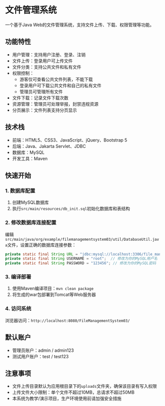 # 文件管理系统

一个基于Java Web的文件管理系统，支持文件上传、下载、权限管理等功能。

## 功能特性

- 用户管理：支持用户注册、登录、注销
- 文件上传：登录用户可上传文件
- 文件分类：支持公共文件和私有文件
- 权限控制：
  - 游客仅可查看公共文件列表，不能下载
  - 登录用户可下载公共文件和自己的私有文件
  - 管理员可管理所有文件
- 文件下载：记录文件下载次数
- 资源管理：管理员可处理举报，封禁违规资源
- 分页展示：文件列表支持分页显示

## 技术栈

- 前端：HTML5、CSS3、JavaScript、jQuery、Bootstrap 5
- 后端：Java、Jakarta Servlet、JDBC
- 数据库：MySQL
- 开发工具：Maven

## 快速开始

### 1. 数据库配置

1. 创建MySQL数据库
2. 执行`src/main/resources/db_init.sql`初始化数据库和表结构

### 2. 修改数据库连接配置

编辑`src/main/java/org/example/filemanagementsystem03/util/DatabaseUtil.java`文件，设置正确的数据库连接参数：

```java
private static final String URL = "jdbc:mysql://localhost:3306/file_management?useSSL=false&serverTimezone=Asia/Shanghai&characterEncoding=utf-8&allowPublicKeyRetrieval=true";
private static final String USERNAME = "root";  // 修改为你的MySQL用户名
private static final String PASSWORD = "123456"; // 修改为你的MySQL密码
```

### 3. 编译部署

1. 使用Maven编译项目：`mvn clean package`
2. 将生成的war包部署到Tomcat等Web服务器

### 4. 访问系统

浏览器访问：`http://localhost:8080/FileManagementSystem03/`

## 默认账户

- 管理员账户：admin / admin123
- 测试用户账户：test / test123

## 注意事项

- 文件上传目录默认为应用根目录下的`uploads`文件夹，确保该目录有写入权限
- 上传文件大小限制：单个文件不超过10MB，总请求不超过50MB
- 本系统为教学/演示项目，生产环境使用前请加强安全措施 